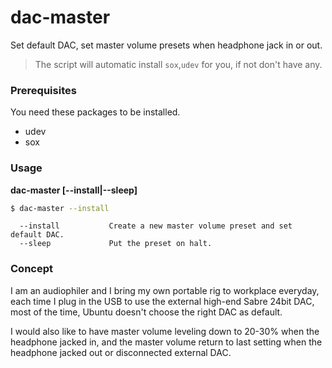 # dac-master

Set default DAC, set master volume presets when headphone jack in or out.

> The script will automatic install `sox`,`udev` for you, if not don't have any.

### Prerequisites

You need these packages to be installed.

- udev
- sox

### Usage

**dac-master [--install|--sleep]**

```bash
$ dac-master --install
```

```text
  --install           Create a new master volume preset and set default DAC.
  --sleep             Put the preset on halt.
```

### Concept

I am an audiophiler and I bring my own portable rig to workplace everyday, each time I plug in the USB to use the external high-end Sabre 24bit DAC, most of the time, Ubuntu doesn't choose the right DAC as default.

I would also like to have master volume leveling down to 20-30% when the headphone jacked in, and the master volume return to last setting when the headphone jacked out or disconnected external DAC.
